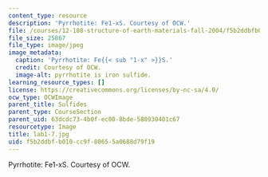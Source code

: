 ```yaml
---
content_type: resource
description: 'Pyrrhotite: Fe1-xS. Courtesy of OCW.'
file: /courses/12-108-structure-of-earth-materials-fall-2004/f5b2ddbfb010cc9f80655a0688d79f19_lab1-7.jpg
file_size: 25867
file_type: image/jpeg
image_metadata:
  caption: 'Pyrrhotite: Fe{{< sub "1-x" >}}S.'
  credit: Courtesy of OCW.
  image-alt: pyrrhotite is iron sulfide.
learning_resource_types: []
license: https://creativecommons.org/licenses/by-nc-sa/4.0/
ocw_type: OCWImage
parent_title: Sulfides
parent_type: CourseSection
parent_uid: 63dcdc73-4b0f-ec00-8bde-580930401c67
resourcetype: Image
title: lab1-7.jpg
uid: f5b2ddbf-b010-cc9f-8065-5a0688d79f19
---
```

Pyrrhotite: Fe1-xS. Courtesy of OCW.